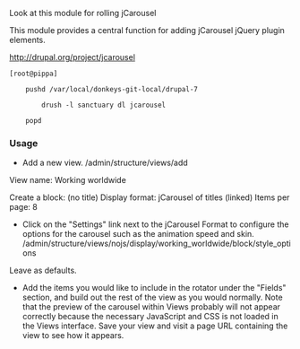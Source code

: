 Look at this module for rolling jCarousel

This module provides a central function for adding jCarousel jQuery plugin
elements.

http://drupal.org/project/jcarousel

```
[root@pippa]

    pushd /var/local/donkeys-git-local/drupal-7

        drush -l sanctuary dl jcarousel

    popd
```

### Usage ###

  * Add a new view.
/admin/structure/views/add


View name:  Working worldwide

Create a block: (no title)
Display format: jCarousel of titles (linked)
Items per page: 8


  * Click on the "Settings" link next to the jCarousel Format to configure the
options for the carousel such as the animation speed and skin.
/admin/structure/views/nojs/display/working\_worldwide/block/style\_options

Leave as defaults.

  * Add the items you would like to include in the rotator under the "Fields"
section, and build out the rest of the view as you would normally. Note that
the preview of the carousel within Views probably will not appear correctly
because the necessary JavaScript and CSS is not loaded in the Views
interface. Save your view and visit a page URL containing the view to see
how it appears.